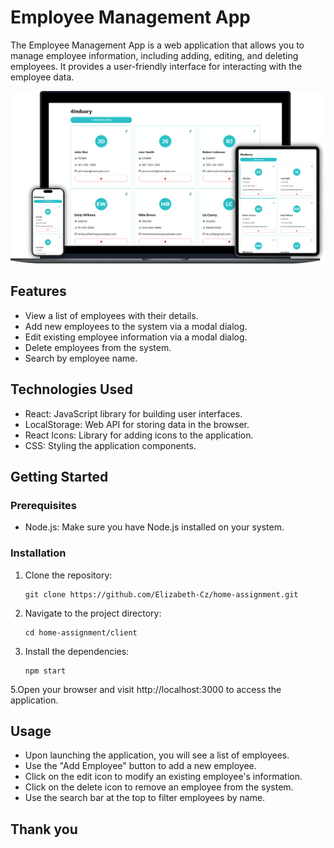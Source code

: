 # Employee Management App

The Employee Management App is a web application that allows you to manage employee information, including adding, editing, and deleting employees. It provides a user-friendly interface for interacting with the employee data.

<p align="center">
	<img 
	src="./client/src/assets/mockups/mockups.png"
	alt="Mobile mockup" />
</p>

## Features

- View a list of employees with their details.
- Add new employees to the system via a modal dialog.
- Edit existing employee information via a modal dialog.
- Delete employees from the system.
- Search by employee name.

## Technologies Used

- React: JavaScript library for building user interfaces.
- LocalStorage: Web API for storing data in the browser.
- React Icons: Library for adding icons to the application.
- CSS: Styling the application components.

## Getting Started

### Prerequisites

- Node.js: Make sure you have Node.js installed on your system.

### Installation

1. Clone the repository:

   ```shell
   git clone https://github.com/Elizabeth-Cz/home-assignment.git

   ```

2. Navigate to the project directory:

   ```shell
   cd home-assignment/client
   ```

3. Install the dependencies:

   ```shell
   npm start
   ```

5.Open your browser and visit http://localhost:3000 to access the application.

## Usage

- Upon launching the application, you will see a list of employees.
- Use the "Add Employee" button to add a new employee.
- Click on the edit icon to modify an existing employee's information.
- Click on the delete icon to remove an employee from the system.
- Use the search bar at the top to filter employees by name.

## Thank you
